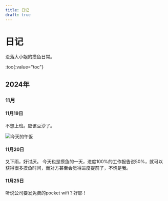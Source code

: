 ```yaml
---
title: 日记
draft: true
---
```


# 日记

没落大小姐的摸鱼日常。

:toc{:value="toc"}

## 2024年

### 11月

#### 11月19日

不想上班。应该豆沙了。

![今天的午饭](lunch-2024-11-19.jpg "今天的午饭，“日本式中国料理”红烧肉，看起来不错，但肉太硬了，感觉不是红烧的…")

#### 11月20日

又下雨，好讨厌。
今天也是摸鱼的一天，进度100%的工作报告说50%，就可以获得很多摸鱼时间，而对方甚至会觉得进度提前了，不愧是我。

#### 11月25日

听说公司要发免费的pocket wifi？好耶！
